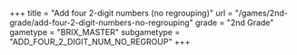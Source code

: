 +++
title = "Add four 2-digit numbers (no regrouping)"
url = "/games/2nd-grade/add-four-2-digit-numbers-no-regrouping"
grade = "2nd Grade"
gametype = "BRIX_MASTER"
subgametype = "ADD_FOUR_2_DIGIT_NUM_NO_REGROUP"
+++
